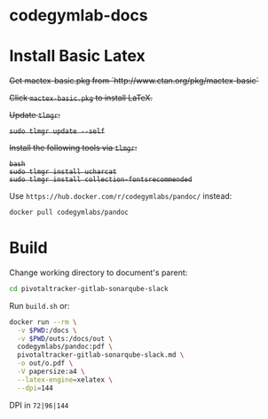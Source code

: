 # codegymlab-docs

# Install Basic Latex

<strike>
Get mactex-basic.pkg from `http://www.ctan.org/pkg/mactex-basic`

Click `mactex-basic.pkg` to install LaTeX.

Update `tlmgr`:

```sudo tlmgr update --self```

Install the following tools via `tlmgr`:
```
bash
sudo tlmgr install ucharcat
sudo tlmgr install collection-fontsrecommended
```
</strike>

Use `https://hub.docker.com/r/codegymlabs/pandoc/` instead:

```bash
docker pull codegymlabs/pandoc
```

# Build

Change working directory to document's parent:

```bash
cd pivotaltracker-gitlab-sonarqube-slack
```

Run `build.sh` or: 

```bash
docker run --rm \
  -v $PWD:/docs \
  -v $PWD/outs:/docs/out \
  codegymlabs/pandoc:pdf \
  pivotaltracker-gitlab-sonarqube-slack.md \
  -o out/o.pdf \
  -V papersize:a4 \
  --latex-engine=xelatex \
  --dpi=144
```

DPI in `72|96|144`